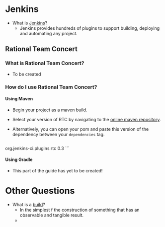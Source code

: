 # Jenkins
* What is [Jenkins](https://jenkins.io/)?
	* Jenkins provides hundreds of plugins to support building, deploying and automating any project. 

## Rational Team Concert

### What is Rational Team Concert?
* To be created

### How do I use Rational Team Concert?
#### Using Maven
* Begin your project as a maven build.
* Select your version of RTC by navigating to the [online maven repository](https://mvnrepository.com/artifact/org.jenkins-ci.plugins/rtc/). 
* Alternatively, you can open your pom and paste this version of the dependency between your `dependencies` tag.

	```
<dependency>
    <groupId>org.jenkins-ci.plugins</groupId>
    <artifactId>rtc</artifactId>
    <version>0.3</version>
</dependency>
```

#### Using Gradle
* This part of the guide has yet to be created!







# Other Questions

* What is a [build](https://en.wikipedia.org/wiki/Software_build)?
	* In the simplest f the construction of something that has an observable and tangible result.
	* 
